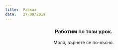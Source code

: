 ```yaml
---
title:  Разказ
date:   27/09/2019
---
```


### <center>Работим по този урок.</center>
<center>Моля, върнете се по-късно.</center>